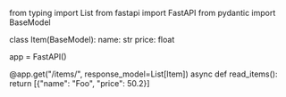 from typing import List
from fastapi import FastAPI
from pydantic import BaseModel

class Item(BaseModel):
    name: str
    price: float

app = FastAPI()

@app.get("/items/", response_model=List[Item])
async def read_items():
    return [{"name": "Foo", "price": 50.2}]
